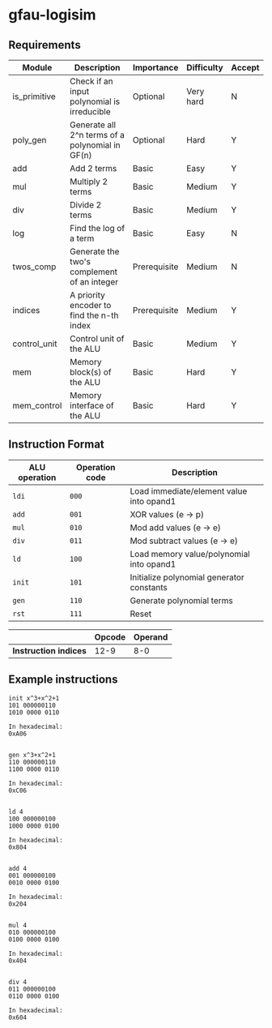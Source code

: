 # gfau-logisim

## Requirements

|Module|Description|Importance|Difficulty|Accept|
|------|----------|------|------|------|
|is_primitive|Check if an input polynomial is irreducible|Optional|Very hard|N|
|poly_gen|Generate all 2^n terms of a polynomial in GF(n)|Optional|Hard|Y|
|add|Add 2 terms|Basic|Easy|Y|
|mul|Multiply 2 terms|Basic|Medium|Y|
|div|Divide 2 terms|Basic|Medium|Y|
|log|Find the log of a term|Basic|Easy|N|
|twos_comp|Generate the two's complement of an integer|Prerequisite|Medium|N|
|indices|A priority encoder to find the n-th index|Prerequisite|Medium|Y|
|control_unit|Control unit of the ALU|Basic|Medium|Y|
|mem|Memory block(s) of the ALU|Basic|Hard|Y|
|mem_control|Memory interface of the ALU|Basic|Hard|Y|

## Instruction Format

|ALU operation|Operation code|Description|
|-------------|--------------|-----------|
|`ldi`|`000`|Load immediate/element value into opand1|
|`add`|`001`|XOR values (e -> p)|
|`mul`|`010`|Mod add values (e -> e)|
|`div`|`011`|Mod subtract values (e -> e)|
|`ld`|`100`|Load memory value/polynomial into opand1|
|`init`|`101`|Initialize polynomial generator constants|
|`gen`|`110`|Generate polynomial terms|
|`rst`|`111`|Reset|


| |Opcode|Operand|
|-|------|-------|
|__Instruction indices__|12-9|8-0|

## Example instructions

```
init x^3+x^2+1
101 000000110
1010 0000 0110

In hexadecimal:
0xA06


gen x^3+x^2+1
110 000000110
1100 0000 0110

In hexadecimal:
0xC06


ld 4
100 000000100
1000 0000 0100

In hexadecimal:
0x804


add 4
001 000000100
0010 0000 0100

In hexadecimal:
0x204


mul 4
010 000000100
0100 0000 0100

In hexadecimal:
0x404


div 4
011 000000100
0110 0000 0100

In hexadecimal:
0x604
```
